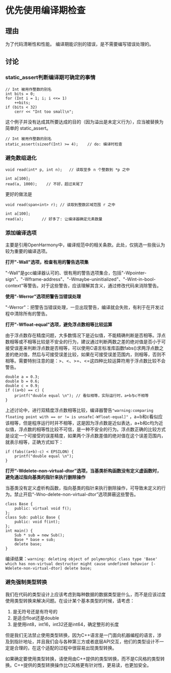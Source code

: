 <h1>优先使用编译期检查</h1>

<h2>理由</h2>

为了代码清晰性和性能。 编译期能识别的错误，是不需要编写错误处理的。

<h2>讨论</h2>

<h3>static_assert判断编译期可确定的事情</h3>

    // Int 被用作整数的别名
    int bits = 0;
    for (Int i = 1; i; i <<= 1)
        ++bits;
    if (bits < 32)
        cerr << "Int too small\n";
这个例子并没有达成其所要达成的目的（因为溢出是未定义行为），应当被替换为简单的 static_assert。

    // Int 被用作整数的别名
    static_assert(sizeof(Int) >= 4);    // do: 编译时检查

<h3>避免数组退化</h3>

    void read(int* p, int n);   // 读取至多 n 个整数到 *p 之中

    int a[100];
    read(a, 1000);    // 不好，超过末尾了

更好的做法是

    void read(span<int> r); // 读取到整数区域范围 r 之中

    int a[100];
    read(a);        // 好多了: 让编译器确定元素数量

<h3>添加编译选项</h3>

主要是引用OpenHarmony中，编译规范中的相关条款。此处，仅挑选一些我认为较为重要的编译选项。

**打开"-Wall"选项，检查有用的警告选项集**

 "-Wall"是gcc编译器认可的、很有用的警告选项集合，包括"-Wpointer-sign"、"-Wframe-address"、"-Wmaybe-uninitialized"、"-Wint-in-bool-context"等警告。对于这些警告，应该理解其含义，通过修改代码来消除警告。

 **使用"-Werror"选项把警告当错误处理**

 "-Werror"：把警告当错误处理，一旦出现警告，编译就会失败，有利于在开发过程中清除所有的警告。

 **打开"-Wfloat-equal"选项，避免浮点数相等比较运算**

 由于浮点数存在精度问题，大多数情况下是近似值，不能精确判断是否相等。浮点数相等或不相等比较是不安全的行为，建议通过判断两数之差的绝对值是否小于可接受误差来判断浮点数是否相等，可以使用C语言标准库函数fabs()求两浮点数之差的绝对值，然后与可接受误差比较，如果在可接受误差范围内，则相等，否则不相等。需要特别注意的是：>、<、>=、<=这四种比较运算符用于浮点数比较不会警告。

    double a = 0.3;
    double b = 0.6;
    double c = 0.9;
    if ((a+b) == c) {
        printf("double equal \n"); // 看似相等，实际运行时，a+b与c不相等 
    }

上述讨论中，进行双精度浮点数相等比较，编译器警告`"warning:comparing floating point with == or != is unsafe[-Wfloat-equal]"` ，a+b和c看似应该相等，但是程序运行时并不相等，这是因为浮点数是近似表达，a+b和c均为近似值，浮点数的相等性比较不可信，是一种不安全的行为。浮点数正确的比较方式是设定一个可接受的误差精度，如果两个浮点数差值的绝对值在这个误差范围内，就表示相等，正确方式如下：

    if (fabs((a+b)-c) < EPSILON) {
        printf("double equal \n");
    }

**打开“-Wdelete-non-virtual-dtor”选项，当基类析构函数没有定义虚函数时，避免通过指向基类的指针来执行删除操作**

当基类没有定义虚析构函数，指向基类的指针来执行删除操作，可导致未定义的行为。禁止开启“-Wno-delete-non-virtual-dtor”选项屏蔽这些警告。

    class Base {
        public: virtual void f();
    };
    class Sub: public Base {
        public: void f(int);
    };
    int main() {
        Sub * sub = new Sub();
        Base * base = sub;
        delete base;
    }
编译结果：`warning: deleting object of polymorphic class type 'Base' which has non-virtual destructor might cause undefined behavior [-Wdelete-non-virtual-dtor] delete base;`

<h3>避免强制类型转换</h3>
我们在代码的类型设计上应该考虑到每种数据的数据类型是什么，而不是应该过度使用类型转换来解决问题。在设计某个基本类型的时候，请考虑：

1. 是无符号还是有符号的
2. 是适合float还是double
3. 是使用int8，int16，int32还是int64，确定整形的长度

但是我们无法禁止使用类型转换，因为C++语言是一门面向机器编程的语言，涉及到指针地址，并且我们会与各种第三方或者底层API交互，他们的类型设计不一定是合理的，在这个适配的过程中很容易出现类型转换。

如果确定要使用类型转换，请使用由C++提供的类型转换，而不是C风格的类型转换。C++提供的类型转换操作比C风格更有针对性，更易读，也更加安全。